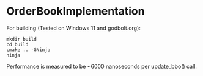 # OrderBookImplementation

For building (Tested on Windows 11 and godbolt.org):

```
mkdir build
cd build
cmake .. -GNinja
ninja
```

Performance is measured to be ~6000 nanoseconds per update_bbo() call.
